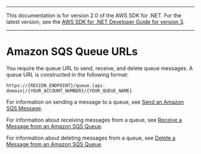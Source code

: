 --------

This documentation is for version 2\.0 of the AWS SDK for \.NET\. For the latest version, see the [AWS SDK for \.NET Developer Guide for version 3](https://docs.aws.amazon.com/AWSSdkDocsNET/V3/DeveloperGuide/welcome.html)\.

--------

# Amazon SQS Queue URLs<a name="QueueURL"></a>

You require the queue URL to send, receive, and delete queue messages\. A queue URL is constructed in the following format:

```
https://{REGION_ENDPOINT}/queue.|api-domain|/{YOUR_ACCOUNT_NUMBER}/{YOUR_QUEUE_NAME}
```

For information on sending a message to a queue, see [Send an Amazon SQS Message](SendMessage.md#send-sqs-message)\.

For information about receiving messages from a queue, see [Receive a Message from an Amazon SQS Queue](ReceiveMessage.md#receive-sqs-message)\.

For information about deleting messages from a queue, see [Delete a Message from an Amazon SQS Queue](DeleteMessage.md#delete-sqs-message)\.